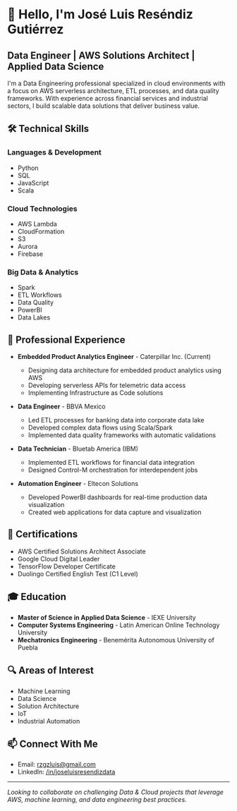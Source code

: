 # 👋 Hello, I'm José Luis Reséndiz Gutiérrez

## Data Engineer | AWS Solutions Architect | Applied Data Science

I'm a Data Engineering professional specialized in cloud environments with a focus on AWS serverless architecture, ETL processes, and data quality frameworks. With experience across financial services and industrial sectors, I build scalable data solutions that deliver business value.

## 🛠️ Technical Skills

### Languages & Development
- Python
- SQL
- JavaScript
- Scala

### Cloud Technologies
- AWS Lambda
- CloudFormation
- S3
- Aurora
- Firebase

### Big Data & Analytics
- Spark
- ETL Workflows
- Data Quality
- PowerBI
- Data Lakes

## 🏢 Professional Experience

- **Embedded Product Analytics Engineer** - Caterpillar Inc. (Current)
  - Designing data architecture for embedded product analytics using AWS
  - Developing serverless APIs for telemetric data access
  - Implementing Infrastructure as Code solutions

- **Data Engineer** - BBVA Mexico
  - Led ETL processes for banking data into corporate data lake
  - Developed complex data flows using Scala/Spark
  - Implemented data quality frameworks with automatic validations

- **Data Technician** - Bluetab America (IBM)
  - Implemented ETL workflows for financial data integration
  - Designed Control-M orchestration for interdependent jobs

- **Automation Engineer** - Eltecon Solutions
  - Developed PowerBI dashboards for real-time production data visualization
  - Created web applications for data capture and visualization

## 📜 Certifications

- AWS Certified Solutions Architect Associate
- Google Cloud Digital Leader
- TensorFlow Developer Certificate
- Duolingo Certified English Test (C1 Level)

## 🎓 Education

- **Master of Science in Applied Data Science** - IEXE University
- **Computer Systems Engineering** - Latin American Online Technology University
- **Mechatronics Engineering** - Benemérita Autonomous University of Puebla

## 🔍 Areas of Interest

- Machine Learning
- Data Science
- Solution Architecture
- IoT
- Industrial Automation

## 📫 Connect With Me

- Email: rzgzluis@gmail.com
- LinkedIn: [/in/joseluisresendizdata](https://linkedin.com/in/joseluisresendizdata)

---

*Looking to collaborate on challenging Data & Cloud projects that leverage AWS, machine learning, and data engineering best practices.*
